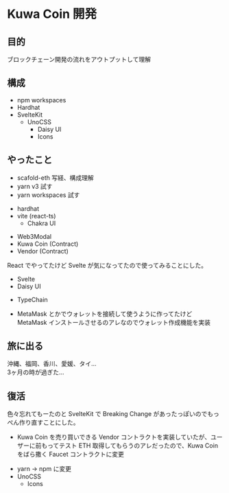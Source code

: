 # Kuwa Coin 開発

## 目的

ブロックチェーン開発の流れをアウトプットして理解

## 構成

- npm workspaces
- Hardhat
- SvelteKit
  - UnoCSS
    - Daisy UI
    - Icons

## やったこと

- scafold-eth 写経、構成理解
- yarn v3 試す
- yarn workspaces 試す

<!--  -->

- hardhat
- vite (react-ts)
  - Chakra UI

<!--  -->

- Web3Modal
- Kuwa Coin (Contract)
- Vendor (Contract)

React でやってたけど Svelte が気になってたので使ってみることにした。

- Svelte
- Daisy UI

<!--  -->

- TypeChain

- MetaMask とかでウォレットを接続して使うように作ってたけど MetaMask インストールさせるのアレなのでウォレット作成機能を実装

## 旅に出る

沖縄、福岡、香川、愛媛、タイ...  
3ヶ月の時が過ぎた...

## 復活

色々忘れてもーたのと SvelteKit で Breaking Change があったっぽいのでもっぺん作り直すことにした。

- Kuwa Coin を売り買いできる Vendor コントラクトを実装していたが、ユーザーに前もってテスト ETH 取得してもらうのアレだったので、Kuwa Coin をばら撒く Faucet コントラクトに変更

<!--  -->

- yarn → npm に変更
- UnoCSS
  - Icons


